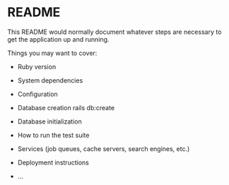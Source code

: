# README

This README would normally document whatever steps are necessary to get the
application up and running.

Things you may want to cover:

* Ruby version

* System dependencies

* Configuration

* Database creation
rails db:create
* Database initialization

* How to run the test suite

* Services (job queues, cache servers, search engines, etc.)

* Deployment instructions

* ...
